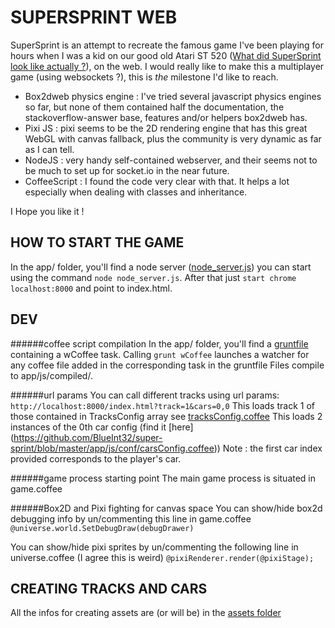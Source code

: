 SUPERSPRINT WEB
===============
SuperSprint is an attempt to recreate the famous game I've been playing for hours when I was a kid on our good old Atari ST 520 ([What did SuperSprint look like actually ?](https://www.youtube.com/watch?v=RdVAUCpVv4o)), on the web. I would really like to make this a multiplayer game (using websockets ?), this is _the_ milestone I'd like to reach.


 - Box2dweb physics engine : I've tried several javascript physics engines so far, but none of them contained half the documentation, the stackoverflow-answer base, features and/or helpers box2dweb has. 
 - Pixi JS : pixi seems to be the 2D rendering engine that has this great WebGL with canvas fallback, plus the community is very dynamic as far as I can tell.
 - NodeJS : very handy self-contained webserver, and their seems not to be much to set up for socket.io in the near future.
 - CoffeeScript : I found the code very clear with that. It helps a lot especially when dealing with classes and inheritance.

I Hope you like it !
 
 
HOW TO START THE GAME
---------------------
In the app/ folder, you'll find a node server ([node_server.js](https://github.com/BlueInt32/super-sprint/blob/master/app/node_server.js)) you can start using the command `node node_server.js`. After that just `start chrome localhost:8000` and point to index.html.

DEV
---
######coffee script compilation
In the app/ folder, you'll find a [gruntfile](https://github.com/BlueInt32/super-sprint/blob/master/app/gruntfile.js) containing a wCoffee task.
Calling `grunt wCoffee` launches a watcher for any coffee file added in the corresponding task in the gruntfile
Files compile to app/js/compiled/.

######url params
You can call different tracks using url params: 
`http://localhost:8000/index.html?track=1&cars=0,0`
This loads track 1 of those contained in TracksConfig array see [tracksConfig.coffee](https://github.com/BlueInt32/super-sprint/blob/master/app/js/conf/tracksConfig.coffee)
This loads 2 instances of the 0th car config (find it [here] (https://github.com/BlueInt32/super-sprint/blob/master/app/js/conf/carsConfig.coffee))
Note : the first car index provided corresponds to the player's car. 

######game process starting point
The main game process is situated in game.coffee

######Box2D and Pixi fighting for canvas space
You can  show/hide box2d debugging info by un/commenting this line in game.coffee
`@universe.world.SetDebugDraw(debugDrawer)`

You can show/hide pixi sprites by un/commenting the following line in universe.coffee (I agree this is weird)
`@pixiRenderer.render(@pixiStage);`

CREATING TRACKS AND CARS
------------------------
All the infos for creating assets are (or will be) in the [assets folder](https://github.com/BlueInt32/super-sprint/tree/master/app/assets)

